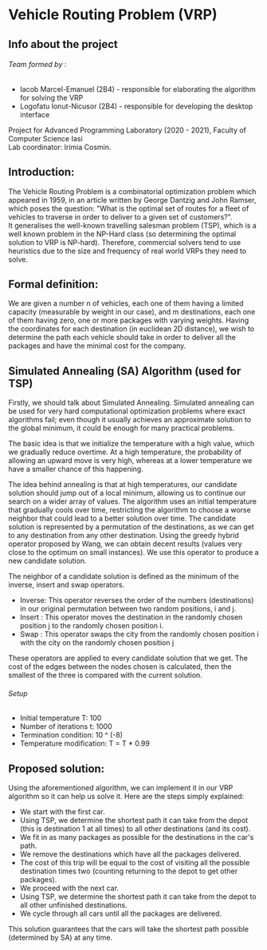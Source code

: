 # Vehicle Routing Problem (VRP)

## Info about the project
###### Team formed by :
* Iacob Marcel-Emanuel (2B4) - responsible for elaborating the algorithm for solving the VRP
* Logofatu Ionut-Nicusor (2B4) - responsible for developing the desktop interface

Project for Advanced Programming Laboratory (2020 - 2021), Faculty of Computer Science Iasi  
Lab coordinator: Irimia Cosmin.

## Introduction:
The Vehicle Routing Problem is a combinatorial optimization problem which appeared in 1959, in an article written by George Dantzig and John Ramser, which poses the question: "What is the optimal set of routes for a fleet of vehicles to traverse in order to deliver to a given set of customers?".  
It generalises the well-known travelling salesman problem (TSP), which is a well known problem in the NP-Hard class (so determining the optimal solution to VRP is NP-hard). Therefore, commercial solvers tend to use heuristics due to the size and frequency of real world VRPs they need to solve.

## Formal definition:
We are given a number n of vehicles, each one of them having a limited capacity (measurable by weight in our case), and m destinations, each one of them having zero, one or more packages with varying weights.
Having the coordinates for each destination (in euclidean 2D distance), we wish to determine the path each vehicle should take in order to deliver all the packages and have the minimal cost for the company.

## Simulated Annealing (SA) Algorithm (used for TSP)
Firstly, we should talk about Simulated Annealing.
Simulated annealing can be used for very hard computational optimization problems where exact algorithms fail; even though it usually achieves an approximate solution to the global minimum, it could be enough for many practical problems. 

The basic idea is that we initialize the temperature with a high value, which we gradually reduce overtime. At a high temperature, the probability of allowing an upward move is very high, whereas at a lower temperature we have a smaller chance of this happening. 

The idea behind annealing is that at high temperatures, our candidate solution should jump out of a local minimum, allowing us to continue our search on a wider array of values.
The algorithm uses an initial temperature that gradually cools over time, restricting the algorithm to choose a worse neighbor that could lead to a better solution over time.  The candidate solution is represented by a permutation of the destinations, as we can get to any destination from any other destination. Using the greedy hybrid operator proposed by Wang, we can obtain decent results (values very close to the optimum on small instances). We use this operator to produce a new candidate solution.

The neighbor of a candidate solution is defined as the minimum of the inverse, insert and swap operators.
- Inverse: This operator reverses the order of the numbers (destinations) in our original permutation between two random positions, i and j.
- Insert : This operator moves the destination in the randomly chosen position j to the randomly chosen position i.
- Swap : This operator swaps the city from the randomly chosen position i with the city on the randomly chosen position j

These operators are applied to every candidate solution that we get. The cost of the edges between the nodes chosen is calculated, then the smallest of the three is compared with the current solution.

###### Setup
- Initial temperature T: 100
- Number of iterations t: 1000
- Termination condition: 10 ^ (-8)
- Temperature modification: T = T * 0.99

## Proposed solution:
Using the aforementioned algorithm, we can implement it in our VRP algorithm so it can help us solve it.
Here are the steps simply explained:
- We start with the first car.
- Using TSP, we determine the shortest path it can take from the depot (this is destination 1 at all times) to all other destinations (and its cost).
- We fit in as many packages as possible for the destinations in the car's path.
- We remove the destinations which have all the packages delivered.
- The cost of this trip will be equal to the cost of visiting all the possible destination times two (counting returning to the depot to get other packages).
- We proceed with the next car.
- Using TSP, we determine the shortest path it can take from the depot to all other unfinished destinations.
- We cycle through all cars until all the packages are delivered.  

This solution guarantees that the cars will take the shortest path possible (determined by SA) at any time.
